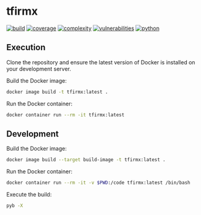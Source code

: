 # tfirmx
[![build](https://github.com/soda480/tfirmx/actions/workflows/main.yml/badge.svg)](https://github.com/soda480/tfirmx/actions/workflows/main.yml)
[![coverage](https://img.shields.io/badge/coverage-25.84%25-red)](https://pybuilder.io/)
[![complexity](https://img.shields.io/badge/complexity-Simple:%203-brightgreen)](https://radon.readthedocs.io/en/latest/api.html#module-radon.complexity)
[![vulnerabilities](https://img.shields.io/badge/vulnerabilities-Low-yellow)](https://pypi.org/project/bandit/)
[![python](https://img.shields.io/badge/python-3.9-teal)](https://www.python.org/downloads/)

## Execution

Clone the repository and ensure the latest version of Docker is installed on your development server.

Build the Docker image:
```sh
docker image build -t tfirmx:latest .
```

Run the Docker container:
```sh
docker container run --rm -it tfirmx:latest
```

## Development

Build the Docker image:
```sh
docker image build --target build-image -t tfirmx:latest .
```

Run the Docker container:
```sh
docker container run --rm -it -v $PWD:/code tfirmx:latest /bin/bash
```

Execute the build:
```sh
pyb -X
```